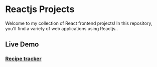 # Reactjs Projects
Welcome to my collection of React frontend projects! In this repository, you'll find a variety of web applications using Reactjs..

## Live Demo
### [Recipe tracker](https://recipe-trackerr.vercel.app/)

